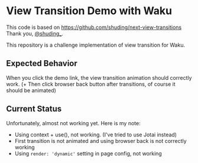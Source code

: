 # View Transition Demo with Waku

This code is based on https://github.com/shuding/next-view-transitions
Thank you, [@shuding_](https://twitter.com/shuding_).

This repository is a challenge implementation of view transition for Waku.

## Expected Behavior

When you click the demo link, the view transition animation should correctly work.
(+ Then click browser back button after transitions, of course it should be animated)

## Current Status
Unfortunately, almost not working yet.
Here is my note:
- Using context + use(), not working. (I've tried to use Jotai instead)
- First transition is not animated and using browser back is not correctly working
- Using `render: 'dynamic'` setting in page config, not working
